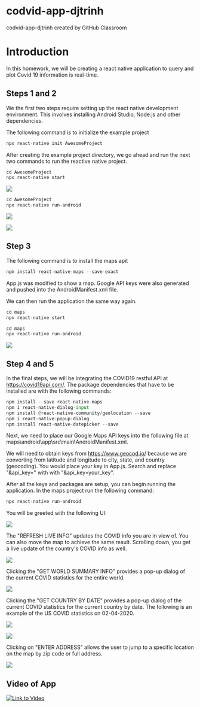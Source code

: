 # codvid-app-djtrinh
codvid-app-djtrinh created by GitHub Classroom

# Introduction
In this homework, we will be creating a react native application to query and plot Covid 19 information is real-time.

## Steps 1 and 2
We the first two steps require setting up the react native development environment. This involves installing Android Studio, Node.js and other
dependencies.

The following command is to initialize the example project

```python
npx react-native init AwesomeProject
```

After creating the example project directory, we go ahead and run the next two commands to run the reactive native project.

```python
cd AwesomeProject
npx react-native start
```

![](imgs/img1.PNG)

```python
cd AwesomeProject
npx react-native run-android
```

![](imgs/img2.PNG)

![](imgs/img3.PNG)

## Step 3

The following command is to install the maps apit

```python
npm install react-native-maps --save-exact
```
App.js was modified to show a map. Google API keys were also generated and pushed into the AndroidManifest.xml file.

We can then run the application the same way again.
```python
cd maps
npx react-native start
```

```python
cd maps
npx react-native run-android
```

![](imgs/img4.PNG)

## Step 4 and 5

In the final steps, we will be integrating the COVID19 restful API at https://covid19api.com/. 
The package dependencies that have to be installed are with the following commands:

```python
npm install --save react-native-maps
npm i react-native-dialog-input
npm install @react-native-community/geolocation --save
npm i react-native-popup-dialog
npm install react-native-datepicker --save
```

Next, we need to place our Google Maps API keys into the following file at
maps\android\app\src\main\AndroidManifest.xml.

We will need to obtain keys from https://www.geocod.io/ because we are converting from latitude and longitude to
city, state, and country (geocoding). You would place your key in App.js. Search and replace "&api_key=" with
with "&api_key=your_key".

After all the keys and packages are setup, you can begin running the application.
In the maps project run the following command:

```python
npx react-native run-android
```

You will be greeted with the following UI:

![](imgs/img5.PNG)

The "REFRESH LIVE INFO" updates the COVID info you are in view of.
You can also move the map to achieve the same result. 
Scrolling down, you get a live update of the country's COVID info as well.

![](imgs/img9.PNG)

Clicking the "GET WORLD SUMMARY INFO" provides a pop-up dialog of the current
COVID statistics for the entire world.

![](imgs/img6.PNG)

Clicking the "GET COUNTRY BY DATE" provides a pop-up dialog of the current
COVID statistics for the current country by date. The following is an example
of the US COVID statistics on 02-04-2020.

![](imgs/img7.PNG)

![](imgs/img8.PNG)

Clicking on "ENTER ADDRESS" allows the user to jump to a specific location
on the map by zip code or full address.

![](imgs/img10.PNG)

## Video of App

[![Link to Video](https://i9.ytimg.com/vi/pcdGsY4tjJc/mq1.jpg?sqp=CPLcjfUF&rs=AOn4CLAbWdRtzZNvCroOatHTv9pxYB1swg)](https://youtu.be/pcdGsY4tjJc)
